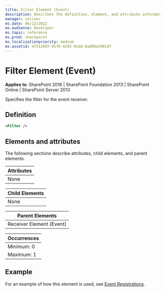 ```yaml
---
title: Filter Element (Event)
description: Describes the definition, element, and attribute information for the Filter Element (Event), which specifies the filter for the event receiver.
manager: soliver
ms.date: 06/13/2022
ms.audience: Developer
ms.topic: reference
ms.prod: sharepoint
ms.localizationpriority: medium
ms.assetid: 47512097-9176-4243-9cb8-8ad60e29014f
---
```


# Filter Element (Event)

**Applies to**: SharePoint 2016 | SharePoint Foundation 2013 | SharePoint Online | SharePoint Server 2013

Specifies the filter for the event receiver.

## Definition

```XML
<Filter />
```

## Elements and attributes

The following sections describe attributes, child elements, and parent elements.

| Attributes |
|------------|
| None |

| Child Elements |
|----------------|
| None |

| Parent Elements |
|-----------------|
| Receiver Element (Event) |

| Occurrences |
|-------------|
| Minimum: 0 |
| Maximum: 1 |

## Example

For an example of how this element is used, see [Event Registrations](event-registrations.md).








